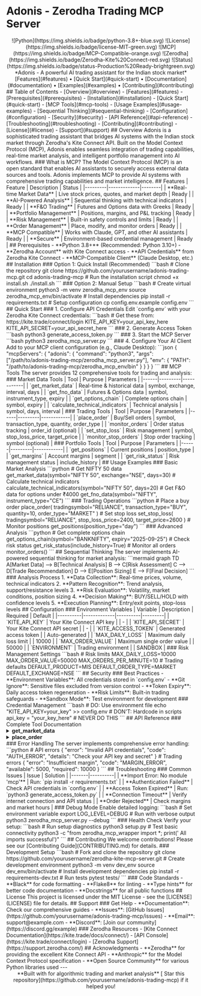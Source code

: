 # Adonis - Zerodha Trading MCP Server
<div align="center">
![Python](https://img.shields.io/badge/python-3.8+-blue.svg)
![License](https://img.shields.io/badge/license-MIT-green.svg)
![MCP](https://img.shields.io/badge/MCP-Compatible-orange.svg)
![Zerodha](https://img.shields.io/badge/Zerodha-Kite%20Connect-red.svg)
![Status](https://img.shields.io/badge/status-Production%20Ready-brightgreen.svg)
*Adonis - A powerful AI trading assistant for the Indian stock market*
[Features](#features) • [Quick Start](#quick-start) • [Documentation](#documentation) • [Examples](#examples) • [Contributing](#contributing)
</div>
## Table of Contents
- [Overview](#overview)
- [Features](#features)
- [Prerequisites](#prerequisites)
- [Installation](#installation)
- [Quick Start](#quick-start)
- [MCP Tools](#mcp-tools)
- [Usage Examples](#usage-examples)
- [Sequential Thinking](#sequential-thinking)
- [Configuration](#configuration)
- [Security](#security)
- [API Reference](#api-reference)
- [Troubleshooting](#troubleshooting)
- [Contributing](#contributing)
- [License](#license)
- [Support](#support)
## Overview
Adonis is a sophisticated trading assistant that bridges AI systems with the Indian stock market through Zerodha's Kite Connect API. Built on the Model Context Protocol (MCP), Adonis enables seamless integration of trading capabilities, real-time market analysis, and intelligent portfolio management into AI workflows.
### What is MCP?
The Model Context Protocol (MCP) is an open standard that enables AI assistants to securely access external data sources and tools. Adonis implements MCP to provide AI systems with comprehensive trading capabilities and market intelligence.
## Features
| Feature | Description | Status |
|---------|-------------|--------|
| **Real-time Market Data** | Live stock prices, quotes, and market depth | Ready |
| **AI-Powered Analysis** | Sequential thinking with technical indicators | Ready |
| **F&O Trading** | Futures and Options data with Greeks | Ready |
| **Portfolio Management** | Positions, margins, and P&L tracking | Ready |
| **Risk Management** | Built-in safety controls and limits | Ready |
| **Order Management** | Place, modify, and monitor orders | Ready |
| **MCP Compatible** | Works with Claude, GPT, and other AI assistants | Ready |
| **Secure** | Environment-based credential management | Ready |
## Prerequisites
- **Python 3.8+** (Recommended: Python 3.10+)
- **Zerodha Account** with Kite Connect access
- **API Credentials** from Zerodha Kite Connect
- **MCP-Compatible Client** (Claude Desktop, etc.)
## Installation
### Option 1: Quick Install (Recommended)
```bash
# Clone the repository
git clone https://github.com/yourusername/adonis-trading-mcp.git
cd adonis-trading-mcp
# Run the installation script
chmod +x install.sh
./install.sh
```
### Option 2: Manual Setup
```bash
# Create virtual environment
python3 -m venv zerodha_mcp_env
source zerodha_mcp_env/bin/activate
# Install dependencies
pip install -r requirements.txt
# Setup configuration
cp config.env.example config.env
```
## Quick Start
### 1. Configure API Credentials
Edit `config.env` with your Zerodha Kite Connect credentials:
```bash
# Get these from: https://kite.trade/connect/login
KITE_API_KEY=your_api_key_here
KITE_API_SECRET=your_api_secret_here
```
### 2. Generate Access Token
```bash
python3 generate_access_token.py
```
### 3. Start the MCP Server
```bash
python3 zerodha_mcp_server.py
```
### 4. Configure Your AI Client
Add to your MCP client configuration (e.g., Claude Desktop):
```json
{
"mcpServers": {
"adonis": {
"command": "python3",
"args": ["/path/to/adonis-trading-mcp/zerodha_mcp_server.py"],
"env": {
"PATH": "/path/to/adonis-trading-mcp/zerodha_mcp_env/bin"
}
}
}
}
```
## MCP Tools
The server provides 12 comprehensive tools for trading and analysis:
### Market Data Tools
| Tool | Purpose | Parameters |
|------|---------|------------|
| `get_market_data` | Real-time & historical data | symbol, exchange, interval, days |
| `get_fno_data` | Futures & Options data | symbol, instrument_type, expiry |
| `get_options_chain` | Complete options chain | symbol, expiry |
| `calculate_technical_indicators` | Technical analysis | symbol, days, interval |
### Trading Tools
| Tool | Purpose | Parameters |
|------|---------|------------|
| `place_order` | Buy/Sell orders | symbol, transaction_type, quantity, order_type |
| `monitor_orders` | Order status tracking | order_id (optional) |
| `set_stop_loss` | Risk management | symbol, stop_loss_price, target_price |
| `monitor_stop_orders` | Stop order tracking | symbol (optional) |
### Portfolio Tools
| Tool | Purpose | Parameters |
|------|---------|------------|
| `get_positions` | Current positions | position_type |
| `get_margins` | Account margins | segment |
| `get_risk_status` | Risk management status | include_history |
## Usage Examples
### Basic Market Analysis
```python
# Get NIFTY 50 data
get_market_data(symbol="NIFTY 50", exchange="NSE", days=30)
# Calculate technical indicators
calculate_technical_indicators(symbol="NIFTY 50", days=20)
# Get F&O data for options under ₹4000
get_fno_data(symbol="NIFTY", instrument_type="CE")
```
### Trading Operations
```python
# Place a buy order
place_order(
tradingsymbol="RELIANCE", 
transaction_type="BUY", 
quantity=10, 
order_type="MARKET"
)
# Set stop loss
set_stop_loss(
tradingsymbol="RELIANCE", 
stop_loss_price=2400, 
target_price=2600
)
# Monitor positions
get_positions(position_type="day")
```
### Advanced Analysis
```python
# Get complete options chain
get_options_chain(symbol="BANKNIFTY", expiry="2025-09-25")
# Check risk status
get_risk_status(include_history=True)
# Monitor all orders
monitor_orders()
```
## Sequential Thinking
The server implements AI-powered sequential thinking for market analysis:
```mermaid
graph TD
A[Market Data] --> B[Technical Analysis]
B --> C[Risk Assessment]
C --> D[Trade Recommendation]
D --> E[Position Sizing]
E --> F[Final Decision]
```
### Analysis Process
1. **Data Collection**: Real-time prices, volume, technical indicators
2. **Pattern Recognition**: Trend analysis, support/resistance levels
3. **Risk Evaluation**: Volatility, market conditions, position sizing
4. **Decision Making**: BUY/SELL/HOLD with confidence levels
5. **Execution Planning**: Entry/exit points, stop-loss levels
## Configuration
### Environment Variables
| Variable | Description | Required | Default |
|----------|-------------|----------|---------|
| `KITE_API_KEY` | Your Kite Connect API key | | - |
| `KITE_API_SECRET` | Your Kite Connect API secret | | - |
| `KITE_ACCESS_TOKEN` | Generated access token | | Auto-generated |
| `MAX_DAILY_LOSS` | Maximum daily loss limit | | 10000 |
| `MAX_ORDER_VALUE` | Maximum single order value | | 50000 |
| `ENVIRONMENT` | Trading environment | | SANDBOX |
### Risk Management Settings
```bash
# Risk limits
MAX_DAILY_LOSS=10000
MAX_ORDER_VALUE=50000
MAX_ORDERS_PER_MINUTE=10
# Trading defaults
DEFAULT_PRODUCT=MIS
DEFAULT_ORDER_TYPE=MARKET
DEFAULT_EXCHANGE=NSE
```
## Security
### Best Practices
- **Environment Variables**: All credentials stored in `config.env`
- **Git Ignore**: Sensitive files excluded from version control
- **Token Expiry**: Daily access token regeneration
- **Risk Limits**: Built-in trading safeguards
- **Sandbox Mode**: Test environment for development
### Credential Management
```bash
# DO: Use environment file
echo "KITE_API_KEY=your_key" >> config.env
# DON'T: Hardcode in scripts
api_key = "your_key_here" # NEVER DO THIS
```
## API Reference
### Complete Tool Documentation
<details>
<summary><strong>get_market_data</strong></summary>
Fetch real-time and historical market data for any instrument.
**Parameters:**
- `symbol` (string): Trading symbol (e.g., "RELIANCE", "NIFTY 50")
- `exchange` (string): Exchange name (NSE, BSE) 
- `interval` (string): Time interval (minute, day, 3minute, etc.)
- `days` (integer): Number of days of historical data
**Returns:**
- Current price and change
- OHLC data
- Volume information
- Market depth
</details>
<details>
<summary><strong>place_order</strong></summary>
Place buy or sell orders with comprehensive parameters.
**Parameters:**
- `tradingsymbol` (string): Instrument to trade
- `transaction_type` (string): "BUY" or "SELL"
- `quantity` (integer): Number of shares/lots
- `order_type` (string): "MARKET", "LIMIT", "SL", "SL-M"
- `price` (float): Limit price (for LIMIT orders)
- `product` (string): "MIS", "CNC", "NRML"
**Returns:**
- Order ID
- Status confirmation
- Execution details
</details>
### Error Handling
The server implements comprehensive error handling:
```python
# API errors
{
"error": "Invalid API credentials",
"code": "AUTH_ERROR",
"details": "Check your API key and secret"
}
# Trading errors
{
"error": "Insufficient margin",
"code": "MARGIN_ERROR", 
"available": 5000,
"required": 10000
}
```
## Troubleshooting
### Common Issues
| Issue | Solution |
|-------|----------|
| **Import Error: No module 'mcp'** | Run: `pip install -r requirements.txt` |
| **Authentication Failed** | Check API credentials in `config.env` |
| **Access Token Expired** | Run: `python3 generate_access_token.py` |
| **Connection Timeout** | Verify internet connection and API status |
| **Order Rejected** | Check margins and market hours |
### Debug Mode
Enable detailed logging:
```bash
# Set environment variable
export LOG_LEVEL=DEBUG
# Run with verbose output
python3 zerodha_mcp_server.py --debug
```
### Health Check
Verify your setup:
```bash
# Run setup diagnostics
python3 setup.py
# Test basic connectivity
python3 -c "from zerodha_mcp_wrapper import *; print(' All imports successful')"
```
## Contributing
We welcome contributions! Please see our [Contributing Guide](CONTRIBUTING.md) for details.
### Development Setup
```bash
# Fork and clone the repository
git clone https://github.com/yourusername/zerodha-kite-mcp-server.git
# Create development environment
python3 -m venv dev_env
source dev_env/bin/activate
# Install development dependencies
pip install -r requirements-dev.txt
# Run tests
pytest tests/
```
### Code Standards
- **Black** for code formatting
- **Flake8** for linting 
- **Type hints** for better code documentation
- **Docstrings** for all public functions
## License
This project is licensed under the MIT License - see the [LICENSE](LICENSE) file for details.
## Support
### Get Help
- **Documentation**: Check our comprehensive guides
- **Issues**: [GitHub Issues](https://github.com/yourusername/adonis-trading-mcp/issues)
- **Email**: support@example.com
- **Discord**: [Join our community](https://discord.gg/example)
### Zerodha Resources
- [Kite Connect Documentation](https://kite.trade/docs/connect/)
- [API Console](https://kite.trade/connect/login)
- [Zerodha Support](https://support.zerodha.com/)
## Acknowledgments
- **Zerodha** for providing the excellent Kite Connect API
- **Anthropic** for the Model Context Protocol specification
- **Open Source Community** for various Python libraries used
---
<div align="center">
**Built with for algorithmic trading and market analysis**
[ Star this repository](https://github.com/yourusername/adonis-trading-mcp) if it helped you!
</div>